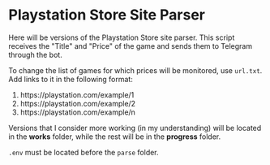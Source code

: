 
  <h1>Playstation Store Site Parser</h1>
  <p>Here will be versions of the Playstation Store site parser. This script receives the "Title" and "Price" of the game and sends them to Telegram through the bot.</p>
  <p>To change the list of games for which prices will be monitored, use <code>url.txt</code>. Add links to it in the following format:</p>
  <ol>
    <li>https://playstation.com/example/1</li>
    <li>https://playstation.com/example/2</li>
    <li>https://playstation.com/example/n</li>
  </ol>
  <p>Versions that I consider more working (in my understanding) will be located in the <strong>works</strong> folder, while the rest will be in the <strong>progress</strong> folder.</p>
  <p><code>.env</code> must be located before the <code>parse</code> folder.</p>

